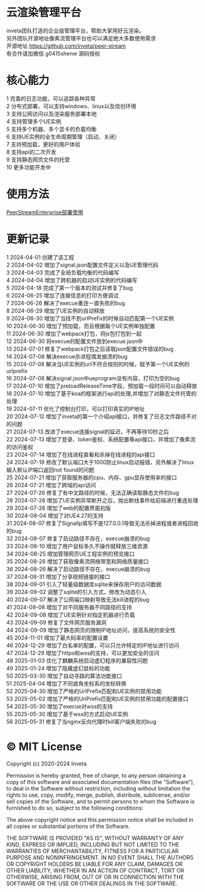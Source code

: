 # 云渲染管理平台
inveta团队打造的企业级管理平台，帮助大家用好云渲染。  
另外团队开源地址像素流管理平台也可以满足绝大多数使用需求  
开源地址 https://github.com/inveta/peer-stream  
有合作请加微信  g0415shenw  源码授权  

# 核心能力
1 完善的日志功能，可以追踪各种异常  
2 分布式部署，可以支持windows、linux以及信创环境  
3 支持公网访问以及渲染服务部署本地  
4 支持管理多个UE实例    
5 支持多个机器、多个显卡的负载均衡  
6 支持UE实例的全生命周期管理（启动、关闭）  
7 支持预加载，更好的用户体验  
8 支持api的二次开发    
9 支持静态网页文件的托管  
10 更多功能开发中

# 使用方法
[PeerStreamEnterprise部署使用](https://github.com/inveta/PeerStreamEnterprise/wiki)


# 更新记录
1 2024-04-01 创建了该工程  
2 2024-04-02 增加了signal.json配置文件定义以及UE管理代码  
3 2024-04-03 完成了全局负载均衡的代码编写  
4 2024-04-04 增加了跨机器的启动UE实例的代码编写  
5 2024-04-18 完成了第一个版本的测试并修复了bug  
6 2024-06-25 增加了连接信息的打印方便调试  
7 2024-06-26 解决了execue重连一直失败的bug  
8 2024-06-29 增加了UE实例的自动释放  
9 2024-06-30 增加了当找不到urlPrefix的时候自动匹配第一个UE实例  
10 2024-06-30 增加了预加载，而且根据每个UE实例单独配置  
11 2024-06-30 增加了webpack打包，将js包打包到一起  
12 2024-06-30 将execue的配置文件放到execue.json中  
13 2024-07-01 修复了webpack打包之后读取json配置文件错误的bug  
14 2024-07-08 解决execue杀进程偶发崩溃的bug  
15 2024-07-08 解决当UE实例的url不符合规则的时候，赋予第一个UE实例的urlprefix   
16 2024-07-08 解决signal.json中ueprogram没有内容，打印为空的bug  
17 2024-07-10 增加了preloadReleaseTime字段，预加载一段时间可以自动释放  
18 2024-07-10 增加了基于koa的框架进行api的处理,并增加了对静态文件托管的处理    
19 2024-07-11 优化了控制台打印，可以打印真实的IP地址  
20 2024-07-12 增加了inveta的第一个介绍api接口，并修复了日志文件路径不对的问题  
21 2024-07-13 改进了execue连接signal的延迟，不再等待10秒之后  
22 2024-07-13 增加了登录、token鉴权、系统配置等api接口，并增加了像素流的访问鉴权  
23 2024-07-14 增加了在线进程查看和杀掉在线进程的api接口  
24 2024-07-19 修改了默认端口大于1000防止linux启动报错，另外解决了linux输入默认IP端口返回not found的问题  
25 2024-07-21 增加了获取服务器的cpu、内存、gpu显存使用率的接口  
26 2024-07-21 增加了跨域的api访问  
27 2024-07-26 修复了有中文路径的时候，无法正确读取静态文件的bug   
28 2024-07-26 增加了UE实例异常断开之后，抛出断线事件给前端进行重连处理  
29 2024-07-26 增加了web的配置界面初版  
30 2024-08-04 增加了对UE4.27的支持  
31 2024-08-07 修复了SignalIp填写不是127.0.0.1导致无法杀掉进程或者进程回收的bug  
32 2024-08-07 修复了启动路径不存在，execue崩溃的bug  
33 2024-08-10 增加了用户鼠标多久不操作就释放三维资源    
34 2024-08-25 增加管理网页UE工程实例的预览接口  
35 2024-08-26 增加了获取像素流网络带宽和网络质量接口  
36 2024-08-26 解决了启动路径不存在，execue崩溃的bug  
37 2024-08-31 增加了分享视频链接的接口  
38 2024-09-01 引入了轻量级数据库sqlite来保存用户的访问数据  
39 2024-09-02 调整了sqlite的引入方式，修改为动态引入  
40 2024-09-07 解决了公网端口映射导致无法kill进程的bug  
41 2024-09-08 增加了对不同服务器不同路径的支持  
42 2024-09-08 增加了UE实例针对指定机器进行负载  
43 2024-09-09 修复了文件网页服务漏洞  
44 2024-09-09 增加了静态网页的限制IP地址访问，提高系统的安全性  
45 2024-11-01 增加了最大码率的配置设置  
46 2024-12-29 增加了白名单的配置，可以只允许特定的IP地址进行访问  
47 2024-12-29 增加了https和wss的支持，可以更加安全的访问  
48 2025-01-03 优化了麒麟系统启动虚幻程序的兼容性问题  
49 2025-01-24 增加了隐藏虚幻鼠标的功能  
50 2025-03-30 增加了自动寻路的算法功能接口  
51 2025-04-04 增加了不同直角坐标系的坐标转换  
52 2025-04-30 增加了严格的UrlPrefix匹配和UE实例的禁用功能  
53 2025-05-02 增加了严格的UrlPrefix匹配和UE实例的禁用功能的配置接口  
54 2025-05-30 增加了execue对wss的支持  
55 2025-05-30 增加了基于wss的方式启动UE实例  
56 2025-05-31 修复了当nginx反向代理时kill客户端失败的bug  


















   



# © MIT License
Copyright (c) 2020-2024 Inveta  

Permission is hereby granted, free of charge, to any person obtaining a copy of this software and associated documentation files (the "Software"), to deal in the Software without restriction, including without limitation the rights to use, copy, modify, merge, publish, distribute, sublicense, and/or sell copies of the Software, and to permit persons to whom the Software is furnished to do so, subject to the following conditions:  

The above copyright notice and this permission notice shall be included in all copies or substantial portions of the Software.  

THE SOFTWARE IS PROVIDED "AS IS", WITHOUT WARRANTY OF ANY KIND, EXPRESS OR IMPLIED, INCLUDING BUT NOT LIMITED TO THE WARRANTIES OF MERCHANTABILITY, FITNESS FOR A PARTICULAR PURPOSE AND NONINFRINGEMENT. IN NO EVENT SHALL THE AUTHORS OR COPYRIGHT HOLDERS BE LIABLE FOR ANY CLAIM, DAMAGES OR OTHER LIABILITY, WHETHER IN AN ACTION OF CONTRACT, TORT OR OTHERWISE, ARISING FROM, OUT OF OR IN CONNECTION WITH THE SOFTWARE OR THE USE OR OTHER DEALINGS IN THE SOFTWARE.  




